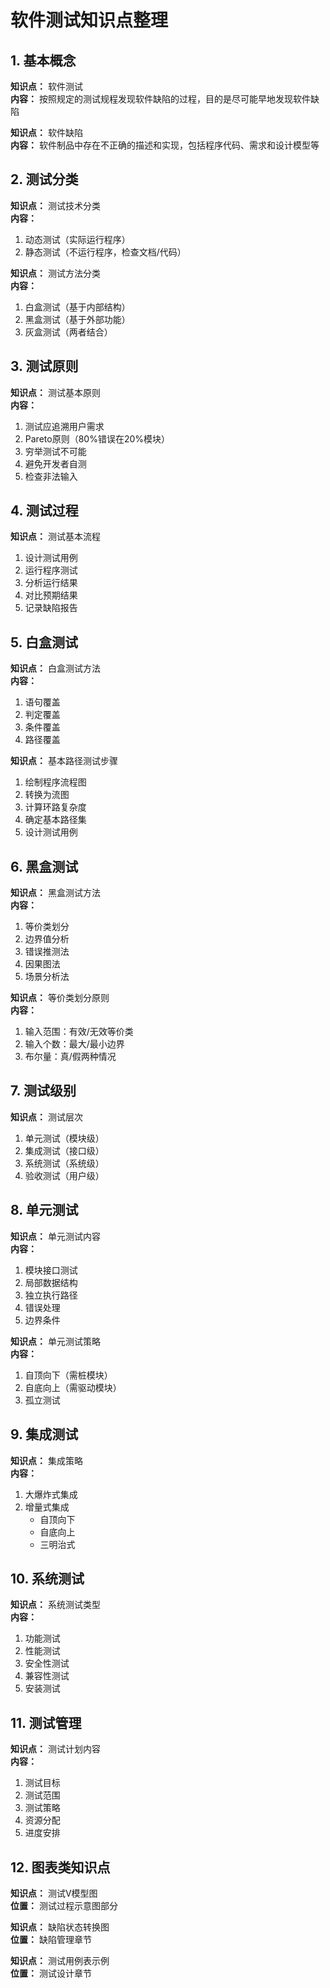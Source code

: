 # 软件测试知识点整理

## 1. 基本概念
**知识点：** 软件测试  
**内容：** 
按照规定的测试规程发现软件缺陷的过程，目的是尽可能早地发现软件缺陷

**知识点：** 软件缺陷  
**内容：**
软件制品中存在不正确的描述和实现，包括程序代码、需求和设计模型等

## 2. 测试分类
**知识点：** 测试技术分类  
**内容：**
1. 动态测试（实际运行程序）
2. 静态测试（不运行程序，检查文档/代码）

**知识点：** 测试方法分类  
**内容：**
1. 白盒测试（基于内部结构）
2. 黑盒测试（基于外部功能）
3. 灰盒测试（两者结合）

## 3. 测试原则
**知识点：** 测试基本原则  
**内容：**
1. 测试应追溯用户需求
2. Pareto原则（80%错误在20%模块）
3. 穷举测试不可能
4. 避免开发者自测
5. 检查非法输入

## 4. 测试过程
**知识点：** 测试基本流程  
1. 设计测试用例
2. 运行程序测试
3. 分析运行结果
4. 对比预期结果
5. 记录缺陷报告

## 5. 白盒测试
**知识点：** 白盒测试方法  
**内容：**
1. 语句覆盖
2. 判定覆盖  
3. 条件覆盖
4. 路径覆盖

**知识点：** 基本路径测试步骤  
1. 绘制程序流程图
2. 转换为流图
3. 计算环路复杂度
4. 确定基本路径集
5. 设计测试用例

## 6. 黑盒测试
**知识点：** 黑盒测试方法  
**内容：**
1. 等价类划分
2. 边界值分析
3. 错误推测法
4. 因果图法
5. 场景分析法

**知识点：** 等价类划分原则  
**内容：**
1. 输入范围：有效/无效等价类
2. 输入个数：最大/最小边界
3. 布尔量：真/假两种情况

## 7. 测试级别
**知识点：** 测试层次  
1. 单元测试（模块级）
2. 集成测试（接口级）
3. 系统测试（系统级）
4. 验收测试（用户级）

## 8. 单元测试
**知识点：** 单元测试内容  
**内容：**
1. 模块接口测试
2. 局部数据结构
3. 独立执行路径
4. 错误处理
5. 边界条件

**知识点：** 单元测试策略  
**内容：**
1. 自顶向下（需桩模块）
2. 自底向上（需驱动模块）
3. 孤立测试

## 9. 集成测试
**知识点：** 集成策略  
**内容：**
1. 大爆炸式集成
2. 增量式集成
   - 自顶向下
   - 自底向上
   - 三明治式

## 10. 系统测试
**知识点：** 系统测试类型  
**内容：**
1. 功能测试
2. 性能测试
3. 安全性测试
4. 兼容性测试
5. 安装测试

## 11. 测试管理
**知识点：** 测试计划内容  
**内容：**
1. 测试目标
2. 测试范围
3. 测试策略
4. 资源分配
5. 进度安排

## 12. 图表类知识点
**知识点：** 测试V模型图  
**位置：** 测试过程示意图部分

**知识点：** 缺陷状态转换图  
**位置：** 缺陷管理章节

**知识点：** 测试用例表示例  
**位置：** 测试设计章节
